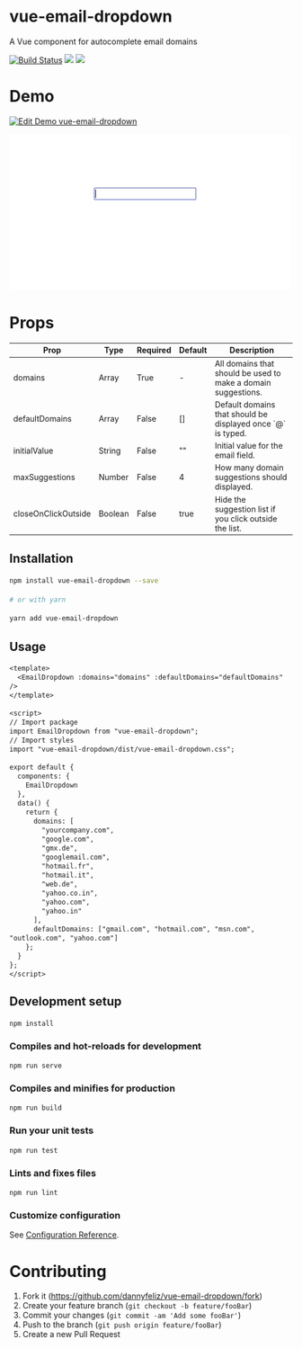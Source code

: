 # vue-email-dropdown

A Vue component for autocomplete email domains

[![Build Status](https://travis-ci.org/DannyFeliz/vue-email-dropdown.svg?branch=master)](https://travis-ci.org/DannyFeliz/vue-email-dropdown)
[<img src="https://img.shields.io/npm/dt/vue-email-dropdown.svg">](https://www.npmjs.com/package/vue-email-dropdown)
[<img src="https://img.shields.io/npm/v/vue-email-dropdown.svg">](https://www.npmjs.com/package/vue-email-dropdown)

# Demo

[![Edit Demo vue-email-dropdown](https://codesandbox.io/static/img/play-codesandbox.svg)](https://codesandbox.io/s/vue-template-lrkul?fontsize=14)

![Demo](https://raw.githubusercontent.com/DannyFeliz/vue-email-dropdown/master/demo/demo.gif)

# Props

<table>
    <thead>
    <tr>
        <th>Prop</th>
        <th>Type</th>
        <th>Required</th>
        <th>Default</th>
        <th>Description</th>
    </tr>
    </thead>
    <tbody>
    <tr>
        <td>domains</td>
        <td>Array</td>
        <td>True</td>
        <td>-</td>
        <td>All domains that should be used to make a domain suggestions.</td>
    </tr>
    <tr>
        <td>defaultDomains</td>
        <td>Array</td>
        <td>False</td>
        <td>[]</td>
        <td>Default domains that should be displayed once `@` is typed.</td>
    </tr>
    <tr>
        <td>initialValue</td>
        <td>String</td>
        <td>False</td>
        <td>""</td>
        <td>Initial value for the email field.</td>
    </tr>
    <tr>
        <td>maxSuggestions</td>
        <td>Number</td>
        <td>False</td>
        <td>4</td>
        <td>How many domain suggestions should displayed.</td>
    </tr>
    <tr>
        <td>closeOnClickOutside</td>
        <td>Boolean</td>
        <td>False</td>
        <td>true</td>
        <td>Hide the suggestion list if you click outside the list.</td>
    </tr>
    </tbody>
</table>

## Installation

```bash
npm install vue-email-dropdown --save

# or with yarn

yarn add vue-email-dropdown
```

## Usage

```vue
<template>
  <EmailDropdown :domains="domains" :defaultDomains="defaultDomains" />
</template>

<script>
// Import package
import EmailDropdown from "vue-email-dropdown";
// Import styles
import "vue-email-dropdown/dist/vue-email-dropdown.css";

export default {
  components: {
    EmailDropdown
  },
  data() {
    return {
      domains: [
        "yourcompany.com",
        "google.com",
        "gmx.de",
        "googlemail.com",
        "hotmail.fr",
        "hotmail.it",
        "web.de",
        "yahoo.co.in",
        "yahoo.com",
        "yahoo.in"
      ],
      defaultDomains: ["gmail.com", "hotmail.com", "msn.com", "outlook.com", "yahoo.com"]
    };
  }
};
</script>
```

## Development setup

```
npm install
```

### Compiles and hot-reloads for development

```
npm run serve
```

### Compiles and minifies for production

```
npm run build
```

### Run your unit tests

```
npm run test
```

### Lints and fixes files

```
npm run lint
```

### Customize configuration

See [Configuration Reference](https://cli.vuejs.org/config/).

# Contributing

1. Fork it (<https://github.com/dannyfeliz/vue-email-dropdown/fork>)
2. Create your feature branch (`git checkout -b feature/fooBar`)
3. Commit your changes (`git commit -am 'Add some fooBar'`)
4. Push to the branch (`git push origin feature/fooBar`)
5. Create a new Pull Request
